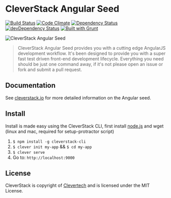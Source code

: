 CleverStack Angular Seed
====================
[![Build Status](https://secure.travis-ci.org/CleverStack/angular-seed.png?branch=master)](https://travis-ci.org/CleverStack/angular-seed) [![Code Climate](https://codeclimate.com/github/CleverStack/angular-seed.png)](https://codeclimate.com/github/CleverStack/angular-seed) [![Dependency Status](https://david-dm.org/CleverStack/angular-seed.svg?theme=shields.io)](https://david-dm.org/CleverStack/angular-seed) [![devDependency Status](https://david-dm.org/CleverStack/angular-seed/dev-status.svg?theme=shields.io)](https://david-dm.org/CleverStack/angular-seed#info=devDependencies) [![Built with Grunt](https://cdn.gruntjs.com/builtwith.png)](http://gruntjs.com/)

![CleverStack Angular Seed](http://cleverstack.github.io/assets/img/logos/angular-seed-logo-clean.png "CleverStack Angular Seed")

<blockquote>
CleverStack Angular Seed provides you with a cutting edge AngularJS development workflow. It's been designed to provide you with a super fast test driven front-end development lifecycle. Everything you need should be just one command away, if it's not please open an issue or fork and submit a pull request.
</blockquote>

## Documentation

See [cleverstack.io](http://cleverstack.io/documentation/#frontend) for more detailed information on the Angular seed.

## Install

Install is made easy using the CleverStack CLI, first install [node.js](http://nodejs.org) and wget (linux and mac, required for setup-protractor script)

1. `$ npm install -g cleverstack-cli`
2. `$ clever init my-app` && `$ cd my-app`
4. `$ clever serve`
5. Go to: `http://localhost:9000`

## License

CleverStack is copyright of [Clevertech](http://clevertech.biz) and is licensed under the MIT License.
